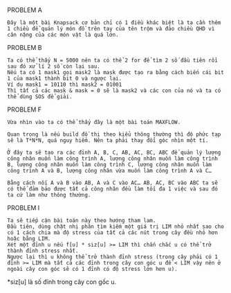 PROBLEM A

	Đây là một bài Knapsack cơ bản chỉ có 1 điều khác biệt là ta cần thêm 1 chiều để quản lý món đồ trên tay của tên trộm và đảo chiều QHD vì cân nặng của các món vật là quá lớn. 

PROBLEM B

	Ta có thể thấy N = 5000 nên ta có thể 2 for để tìm 2 số đầu tiên rồi sau đó xử lí 2 số còn lại sau.
 	Nếu ta có 1 mask1 gọi mask2 là mask được tạo ra bằng cách biến cái bit 1 của mask1 thành bit 0 và ngược lại.
  	Ví dụ mask1 = 10110 thì mask2 = 01001
   	Thì tất cả các mask & mask = 0 sẽ là mask2 và các con của nó và ta có thể dùng SOS để giải.

PROBLEM F
	
	Vừa nhìn vào ta có thể thấy đây là một bài toán MAXFLOW.

	Quan trọng là nếu build đồ thị theo kiểu thông thường thì độ phức tạp sẽ là T*N*N, quá nguy hiểm. Nên ta phải thay đổi góc nhìn một tí.

	Ở đây ta sẽ tạo ra các đỉnh A, B, C, AB, AC, BC, ABC để quản lý lượng công nhân muốn làm công trình A, lượng công nhân muốn làm công trình B, lượng công nhân muốn làm công trình C, lượng công nhân muốn làm công trình A và B, lượng công nhân vừa muốn làm công trình A và C…
	
	Bằng cách nối A và B vào AB, A và C vào AC… AB, AC, BC vào ABC ta sẽ có thể đảm bảo được tất cả công nhân đều làm tối đa 1 việc và sau đó ta cứ làm như thông thường.
	
	

PROBLEM I
	
	Ta sẽ tiếp cận bài toán này theo hướng tham lam.
	Đầu tiên, dùng chặt nhị phân tìm kiếm một giá trị LIM nhỏ nhất sao cho có 1 cách chia mà độ stress của tất cả các nút trong cây đều nhỏ hơn hoặc bằng LIM.
	Xét một đỉnh u nếu f[u] * siz[u] >= LIM thì chắn chắc u có thể trở thành đỉnh stress nhất.
	Ngược lại thì u không thể trở thành đỉnh stress (trong cây phải có 1 đỉnh >= LIM mà tất cả các đỉnh trong cây con góc u đề < LIM vậy nên ở ngoài cây con góc sẽ có 1 đỉnh có độ stress lớn hơn u).

*siz[u] là số đỉnh trong cây con gốc u.



